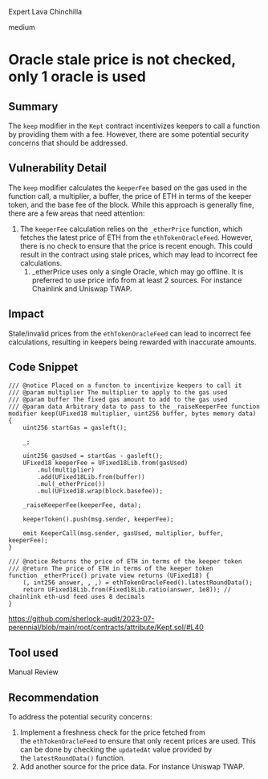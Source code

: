 Expert Lava Chinchilla

medium

# Oracle stale price is not checked, only 1 oracle is used
## Summary

The `keep` modifier in the `Kept` contract incentivizes keepers to call a function by providing them with a fee. However, there are some potential security concerns that should be addressed.

## Vulnerability Detail

The `keep` modifier calculates the `keeperFee` based on the gas used in the function call, a multiplier, a buffer, the price of ETH in terms of the keeper token, and the base fee of the block. While this approach is generally fine, there are a few areas that need attention:

1. The `keeperFee` calculation relies on the `_etherPrice` function, which fetches the latest price of ETH from the `ethTokenOracleFeed`. However, there is no check to ensure that the price is recent enough. This could result in the contract using stale prices, which may lead to incorrect fee calculations.
    1. _etherPrice uses only a single Oracle, which may go offline. It is preferred to use price info from at least 2 sources. For instance Chainlink and Uniswap TWAP.

## Impact

Stale/invalid prices from the `ethTokenOracleFeed` can lead to incorrect fee calculations, resulting in keepers being rewarded with inaccurate amounts.

## Code Snippet

```solidity
/// @notice Placed on a functon to incentivize keepers to call it
/// @param multiplier The multiplier to apply to the gas used
/// @param buffer The fixed gas amount to add to the gas used
/// @param data Arbitrary data to pass to the _raiseKeeperFee function
modifier keep(UFixed18 multiplier, uint256 buffer, bytes memory data) {
    uint256 startGas = gasleft();

    _;

    uint256 gasUsed = startGas - gasleft();
    UFixed18 keeperFee = UFixed18Lib.from(gasUsed)
        .mul(multiplier)
        .add(UFixed18Lib.from(buffer))
        .mul(_etherPrice())
        .mul(UFixed18.wrap(block.basefee));

    _raiseKeeperFee(keeperFee, data);

    keeperToken().push(msg.sender, keeperFee);

    emit KeeperCall(msg.sender, gasUsed, multiplier, buffer, keeperFee);
}

/// @notice Returns the price of ETH in terms of the keeper token
/// @return The price of ETH in terms of the keeper token
function _etherPrice() private view returns (UFixed18) {
    (, int256 answer, , ,) = ethTokenOracleFeed().latestRoundData();
    return UFixed18Lib.from(Fixed18Lib.ratio(answer, 1e8)); // chainlink eth-usd feed uses 8 decimals
}
```

https://github.com/sherlock-audit/2023-07-perennial/blob/main/root/contracts/attribute/Kept.sol/#L40

## Tool used

Manual Review

## Recommendation

To address the potential security concerns:

1. Implement a freshness check for the price fetched from the `ethTokenOracleFeed` to ensure that only recent prices are used. This can be done by checking the `updatedAt` value provided by the `latestRoundData()` function.
2. Add another source for the price data. For instance Uniswap TWAP.